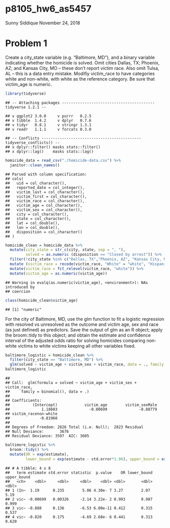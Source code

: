 p8105\_hw6\_as5457
================
Sunny Siddique
November 24, 2018

Problem 1
=========

Create a city\_state variable (e.g. “Baltimore, MD”), and a binary variable indicating whether the homicide is solved. Omit cities Dallas, TX; Phoenix, AZ; and Kansas City, MO – these don’t report victim race. Also omit Tulsa, AL – this is a data entry mistake. Modifiy victim\_race to have categories white and non-white, with white as the reference category. Be sure that victim\_age is numeric.

``` r
library(tidyverse)
```

    ## -- Attaching packages ----------------------------------------- tidyverse 1.2.1 --

    ## v ggplot2 3.0.0     v purrr   0.2.5
    ## v tibble  1.4.2     v dplyr   0.7.6
    ## v tidyr   0.8.1     v stringr 1.3.1
    ## v readr   1.1.1     v forcats 0.3.0

    ## -- Conflicts -------------------------------------------- tidyverse_conflicts() --
    ## x dplyr::filter() masks stats::filter()
    ## x dplyr::lag()    masks stats::lag()

``` r
homicide_data = read_csv("./homicide-data.csv") %>% 
  janitor::clean_names()
```

    ## Parsed with column specification:
    ## cols(
    ##   uid = col_character(),
    ##   reported_date = col_integer(),
    ##   victim_last = col_character(),
    ##   victim_first = col_character(),
    ##   victim_race = col_character(),
    ##   victim_age = col_character(),
    ##   victim_sex = col_character(),
    ##   city = col_character(),
    ##   state = col_character(),
    ##   lat = col_double(),
    ##   lon = col_double(),
    ##   disposition = col_character()
    ## )

``` r
homicide_clean = homicide_data %>% 
  mutate(city_state = str_c(city, state, sep = ", "),
         solved = as.numeric (disposition == "Closed by arrest")) %>% 
  filter(!city_state %in% c("Dallas, TX","Phoenix, AZ", "Kansas City, MO", "Tulsa, AL")) %>% 
  mutate (victim_race = recode(victim_race, "White" = "white", "Hispanic" = "non-white", "Other" = "non-white", "Black" = "non-white", "Asian" = "non-white")) %>% 
  mutate(victim_race = fct_relevel(victim_race, "white")) %>% 
  mutate(victim_age = as.numeric(victim_age))
```

    ## Warning in evalq(as.numeric(victim_age), <environment>): NAs introduced by
    ## coercion

``` r
class(homicide_clean$victim_age)
```

    ## [1] "numeric"

For the city of Baltimore, MD, use the glm function to fit a logistic regression with resolved vs unresolved as the outcome and victim age, sex and race (as just defined) as predictors. Save the output of glm as an R object; apply the broom::tidy to this object; and obtain the estimate and confidence interval of the adjusted odds ratio for solving homicides comparing non-white victims to white victims keeping all other variables fixed.

``` r
baltimore_logistic = homicide_clean %>% 
  filter(city_state == "Baltimore, MD") %>% 
  glm(solved ~ victim_age + victim_sex + victim_race, data = ., family = binomial())
baltimore_logistic
```

    ## 
    ## Call:  glm(formula = solved ~ victim_age + victim_sex + victim_race, 
    ##     family = binomial(), data = .)
    ## 
    ## Coefficients:
    ##          (Intercept)            victim_age        victim_sexMale  
    ##              1.18603              -0.00699              -0.88779  
    ## victim_racenon-white  
    ##             -0.81960  
    ## 
    ## Degrees of Freedom: 2826 Total (i.e. Null);  2823 Residual
    ## Null Deviance:       3676 
    ## Residual Deviance: 3597  AIC: 3605

``` r
baltimore_logistic %>% 
  broom::tidy() %>% 
  mutate(OR = exp(estimate),
         lower_bound = exp(estimate - std.error*1.96), upper_bound = exp(estimate + std.error*1.96))
```

    ## # A tibble: 4 x 8
    ##   term estimate std.error statistic  p.value    OR lower_bound upper_bound
    ##   <ch>    <dbl>     <dbl>     <dbl>    <dbl> <dbl>       <dbl>       <dbl>
    ## 1 (In~  1.19      0.235        5.06 4.30e- 7 3.27        2.07        5.19 
    ## 2 vic~ -0.00699   0.00326     -2.14 3.22e- 2 0.993       0.987       0.999
    ## 3 vic~ -0.888     0.136       -6.53 6.80e-11 0.412       0.315       0.537
    ## 4 vic~ -0.820     0.175       -4.69 2.68e- 6 0.441       0.313       0.620
